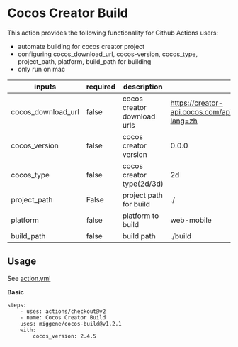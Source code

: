 <!--
 * @Author: zhupengfei
 * @Date: 2021-09-08 15:07:05
 * @LastEditTime: 2021-09-16 15:20:05
 * @LastEditors: zhupengfei
 * @Description:
 * @FilePath: /cocos-build/README.md
-->

# Cocos Creator Build

This action provides the following functionality for Github Actions users:

- automate building for cocos creator project
- configuring cocos_download_url, cocos-version, cocos_type, project_path, platform, build_path for building
- only run on mac

| inputs             | required | description                 | default                                                                |
| ------------------ | -------- | --------------------------- | ---------------------------------------------------------------------- |
| cocos_download_url | false    | cocos creator download urls | https://creator-api.cocos.com/api/cocoshub/editor_version_list?lang=zh |
| cocos_version      | false    | cocos creator version       | 0.0.0                                                                  |
| cocos_type         | false    | cocos creator type(2d/3d)   | 2d                                                                     |
| project_path       | False    | project path for build      | ./                                                                     |
| platform           | false    | platform to build           | web-mobile                                                             |
| build_path         | false    | build path                  | ./build                                                                |

## Usage

See [action.yml]()

**Basic**

```
steps:
    - uses: actions/checkout@v2
    - name: Cocos Creator Build
    uses: miggene/cocos-build@v1.2.1
    with:
        cocos_version: 2.4.5
```
